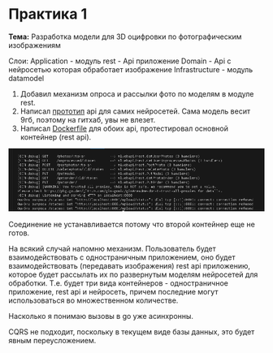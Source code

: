 # Практика 1
**Тема:** Разработка модели для 3D оцифровки по фотографическим изображениям


Слои:
Application - модуль rest - Api приложение
Domain - Api с нейросетью которая обработает изображение
Infrastructure - модуль datamodel 


1. Добавил механизм опроса и рассылки фото по моделям в модуле rest.
2. Написал [прототип](https://github.com/Runedragon-dev/dist_sys/tree/main/src/ModelAPI) api для самих нейросетей. Сама модель весит 9гб, поэтому на гитхаб, увы не влезет.
3. Написал [Dockerfile](https://github.com/Runedragon-dev/dist_sys/blob/main/src/MLWebApi/Dockerfile) для обоих api, протестировал основной контейнер (rest api).

![Приложение работает.](practice_1_app_work.png)

Соединение не устанавливается потому что второй контейнер еще не готов.

На всякий случай напомню механизм. Пользователь будет взаимодействовать с одностраничным приложением, оно будет взаимодействовать (передавать изображения) rest api приложению, которое будет рассылать их по развернутым моделям нейросетей для обработки. Т.е. будет три вида контейнеров - одностраничное приложение, rest api и нейросеть, причем последние могут использоваться во множественном количестве.

Насколько я понимаю вызовы в go уже асинхронны.

CQRS не подходит, поскольку в текущем виде базы данных, это будет явным переусложением.
